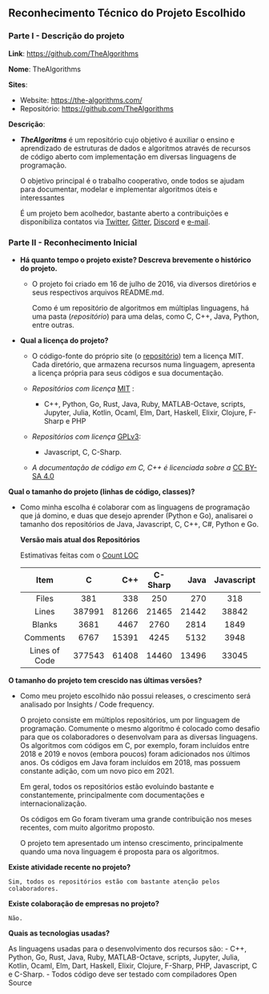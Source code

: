 
## Reconhecimento Técnico do Projeto Escolhido

### Parte I - Descrição do projeto
**Link**: https://github.com/TheAlgorithms

**Nome**: TheAlgorithms

**Sites**:
- Website: https://the-algorithms.com/
- Repositório: https://github.com/TheAlgorithms


**Descrição**: 
- ***TheAlgoritms*** é um repositório cujo objetivo é auxiliar o ensino e aprendizado de estruturas de dados e algoritmos através de  recursos de código aberto com implementação em diversas linguagens de programação.

	O objetivo principal é o trabalho cooperativo, onde todos se ajudam para documentar, modelar e implementar algoritmos úteis e interessantes

	É um projeto bem acolhedor,  bastante aberto a contribuições e disponibiliza contatos via [Twitter](https://twitter.com/the_algorithms), [Gitter](https://gitter.im/TheAlgorithms/), [Discord](https://discord.gg/c7MnfGFGa6) e [e-mail](hello@the-algorithms.com).


### Parte II - Reconhecimento Inicial
- **Há quanto tempo o projeto existe? Descreva brevemente o histórico do projeto.**
	- O projeto foi criado em 16 de julho de 2016, via diversos diretórios e seus respectivos arquivos README.md.
	
		Como é um repositório de algoritmos em múltiplas linguagens, há uma pasta (*repositório*) para uma delas, como C, C++, Java, Python, entre outras.

- **Qual a licença do projeto?**
	- O código-fonte do próprio site (o [repositório](https://github.com/TheAlgorithms/website)) tem a licença MIT. Cada diretório, que armazena recursos numa linguagem, apresenta a licença própria para seus códigos e sua documentação.
	
	- *Repositórios com licença* [MIT](https://github.com/TheAlgorithms/C-Plus-Plus/blob/master/LICENSE) :
		- C++, Python, Go, Rust, Java, Ruby, MATLAB-Octave, scripts, Jupyter, Julia, Kotlin, Ocaml, Elm, Dart, Haskell, Elixir, Clojure, F-Sharp e PHP
		
	- *Repositórios com licença* [GPLv3](https://github.com/TheAlgorithms/C/blob/master/LICENSE):
		- Javascript, C, C-Sharp.
		
	- *A documentação de código em C, C++ é licenciada sobre a* [CC BY-SA 4.0](https://creativecommons.org/licenses/by-sa/4.0/?ref=chooser-v1)



**Qual o tamanho do projeto (linhas de código, classes)?**

- Como minha escolha é colaborar com as linguagens de programação que já domino, e duas que desejo aprender (Python e Go),  analisarei o tamanho dos repositórios de Java, Javascript, C, C++, C#, Python e Go.
	
	**Versão mais atual dos Repositórios**

	Estimativas feitas com o [Count LOC](https://codetabs.com/count-loc/count-loc-online.html)

	 Item   | C |C++	|C-Sharp	|Java	|Javascript	|Go
	 :----: | :----: | ----: | :----: | ----: | :----: | ---:
	 Files	|381	|338	|250	|270	|318	|175
	 Lines	|387991	|81266	|21465	|21442	|38842	|9463
	 Blanks	|3681	|4467	|2760	|2814	|1849	|1266
	 Comments	|6767	|15391	|4245	|5132	|3948	|1383
	 Lines of Code	|377543	|61408	|14460	|13496	|33045	|6814



**O tamanho do projeto tem crescido nas últimas versões?**

  - Como meu projeto escolhido não possui releases, o crescimento será analisado por Insights / Code frequency.
  
      O projeto consiste em múltiplos repositórios, um por linguagem de programação. Comumente o mesmo algoritmo é colocado como desafio para que os colaboradores o desenvolvam para as diversas linguagens.  Os algoritmos com códigos em C, por exemplo, foram incluídos entre 2018 e 2019 e novos (embora poucos) foram adicionados nos últimos anos.  Os códigos  em Java foram incluídos em 2018, mas possuem constante adição, com um novo pico em 2021.
  
      Em geral, todos os repositórios estão evoluindo bastante  e constantemente, principalmente com documentações e internacionalização.
  
      Os códigos em Go foram tiveram uma grande contribuição nos meses recentes, com muito algoritmo proposto.
  
      O projeto tem apresentado um intenso crescimento, principalmente quando uma nova linguagem é proposta para os algoritmos.

**Existe atividade recente no projeto?**

    Sim, todos os repositórios estão com bastante atenção pelos colaboradores.


**Existe colaboração de empresas no projeto?**

    Não.

**Quais as tecnologias usadas?**

As linguagens usadas para o desenvolvimento dos recursos são:
		- C++, Python, Go, Rust, Java, Ruby, MATLAB-Octave, scripts, Jupyter, Julia, Kotlin, Ocaml, Elm, Dart, Haskell, Elixir, Clojure, F-Sharp, PHP, Javascript, C e C-Sharp.
		- Todos código deve ser testado com compiladores Open Source
